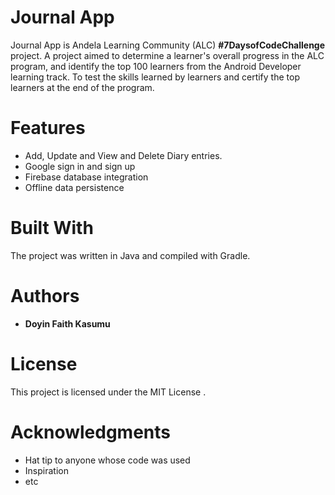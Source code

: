 # Journal App
[](https://shycoder.com/wp-content/uploads/2018/07/journalapp-screenshot-2.png)

Journal App is Andela Learning Community (ALC) **#7DaysofCodeChallenge** project. A project aimed to determine a learner's overall progress in the ALC program, and identify the top 100 learners from the Android Developer learning track. To test the skills learned by learners and certify the top learners at the end of the program.


# Features

  - Add, Update and View and Delete Diary entries.
  - Google sign in and sign up
  - Firebase database integration
  - Offline data persistence

# Built With

The project was written in Java and compiled with Gradle.

# Authors

- **Doyin Faith Kasumu**

# License

This project is licensed under the MIT License .

# Acknowledgments
- Hat tip to anyone whose code was used
- Inspiration
- etc
